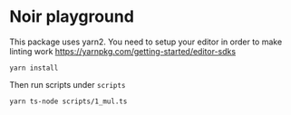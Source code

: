 # Noir playground

This package uses yarn2. You need to setup your editor in order to make linting work https://yarnpkg.com/getting-started/editor-sdks

```
yarn install
```

Then run scripts under `scripts`

```
yarn ts-node scripts/1_mul.ts
```
